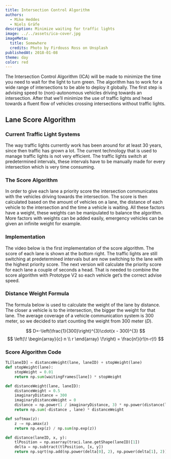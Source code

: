 ```yaml
---
title: Intersection Control Algorithm
authors:
  - Mike Heddes
  - Niels Gräfe
description: Minimize waiting for traffic lights
image: ../../assets/ica-cover.jpg
imageMeta:
  title: Somewhere
  credits: Photo by Firdouss Ross on Unsplash
publishedAt: 2018-01-08
theme: day
color: red
---
```


The Intersection Control Algorithm (ICA) will be made to minimize
the time you need to wait for the light to turn green.
The algorithm has to work for a wide range of intersections to be able to deploy it globally.
The first step is advising speed to (non)-autonomous vehicles driving towards an intersection.
After that we’ll minimize the use of traffic lights and head towards a
fluent flow of vehicles crossing intersections without traffic lights.

## Lane Score Algorithm

### Current Traffic Light Systems

The way traffic lights currently work has been around for at least 30 years, since then traffic has grown a lot. The current technology that is used to manage traffic lights is not very efficient. The traffic lights switch at predetermined intervals, these intervals have to be manually made for every intersection which is very time consuming.

### The Score Algorithm

In order to give each lane a priority score the intersection communicates with the vehicles driving towards the intersection. The score is then calculated based on the amount of vehicles on a lane, the distance of each vehicle to the intersection and the time a vehicle is waiting. All these factors have a weight, these weights can be manipulated to balance the algorithm. More factors with weights can be added easily, emergency vehicles can be given an infinite weight for example.

### Implementation

The video below is the first implementation of the score algorithm. The score of each lane is shown at the bottom right. The traffic lights are still switching at predetermined intervals but are now switching to the lane with the highest priority score. The next version will calculate the priority score for each lane a couple of seconds a head. That is needed to combine the score algorithm with Prototype V2 so each vehicle get’s the correct advise speed.

### Distance Weight Formula

The formula below is used to calculate the weight of the lane by distance. The closer a vehicle is to the intersection, the bigger the weight for that lane. The average coverage of a vehicle communication system is 300 meter, so we decided to start
counting the weight from 300 meter ($D$).


$$
D=-\left(\frac{1}{300}\right)^{3}\cdot(x - 300)^{3}
$$
$$
\left(\!
    \begin{array}{c}
      n \\
      r
    \end{array}
  \!\right) = \frac{n!}{r!(n-r)!}
$$

### Score Algorithm Code

```python
TL[laneID] = distanceWeight(lane, laneID) + stopWeight(lane)
def stopWeight(lane):
    stopWeight = 0.01
    return np.sum(waitingFrames[lane]) * stopWeight

def distanceWeight(lane, laneID):
    distanceWeight = 0.5
    imaginaryDistance = 300
    imaginaryDistanceWeight = 0
    distance = np.power(1 / imaginaryDistance, 3) * np.power(distance(laneID, x, y) - imaginaryDistance, 3)
    return np.sum(-distance , lane) * distanceWeight

def softmax(z):
    z -= np.amax(z)
    return np.exp(z) / np.sum(np.exp(z))

def distance(laneID, x, y):
    tlPosition = np.asarray(traci.lane.getShape(laneID)[1])
    delta = np.subtract(tlPosition, [x, y])
    return np.sqrt(np.add(np.power(delta[0], 2), np.power(delta[1], 2)))
```
